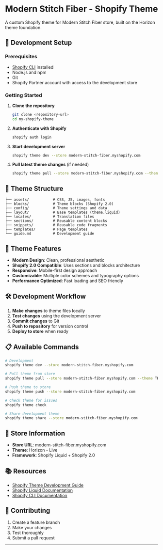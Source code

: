 # Modern Stitch Fiber - Shopify Theme

A custom Shopify theme for Modern Stitch Fiber store, built on the Horizon theme foundation.

## 🚀 Development Setup

### Prerequisites
- [Shopify CLI](https://shopify.dev/docs/themes/tools/cli) installed
- Node.js and npm
- Git
- Shopify Partner account with access to the development store

### Getting Started

1. **Clone the repository**
   ```bash
   git clone <repository-url>
   cd my-shopify-theme
   ```

2. **Authenticate with Shopify**
   ```bash
   shopify auth login
   ```

3. **Start development server**
   ```bash
   shopify theme dev --store modern-stitch-fiber.myshopify.com
   ```

4. **Pull latest theme changes** (if needed)
   ```bash
   shopify theme pull --store modern-stitch-fiber.myshopify.com --theme THEME_ID
   ```

## 📁 Theme Structure

```
├── assets/           # CSS, JS, images, fonts
├── blocks/           # Theme blocks (Shopify 2.0)
├── config/           # Theme settings and data
├── layout/           # Base templates (theme.liquid)
├── locales/          # Translation files
├── sections/         # Reusable content blocks
├── snippets/         # Reusable code fragments
├── templates/        # Page templates
└── guide.md          # Development guide
```

## 🎨 Theme Features

- **Modern Design**: Clean, professional aesthetic
- **Shopify 2.0 Compatible**: Uses sections and blocks architecture
- **Responsive**: Mobile-first design approach
- **Customizable**: Multiple color schemes and typography options
- **Performance Optimized**: Fast loading and SEO friendly

## 🛠️ Development Workflow

1. **Make changes** to theme files locally
2. **Test changes** using the development server
3. **Commit changes** to Git
4. **Push to repository** for version control
5. **Deploy to store** when ready

## 📋 Available Commands

```bash
# Development
shopify theme dev --store modern-stitch-fiber.myshopify.com

# Pull theme from store
shopify theme pull --store modern-stitch-fiber.myshopify.com --theme THEME_ID

# Push theme to store
shopify theme push --store modern-stitch-fiber.myshopify.com

# Check theme for issues
shopify theme check

# Share development theme
shopify theme share --store modern-stitch-fiber.myshopify.com
```

## 🎯 Store Information

- **Store URL**: modern-stitch-fiber.myshopify.com
- **Theme**: Horizon - Live
- **Framework**: Shopify Liquid + Shopify 2.0

## 📚 Resources

- [Shopify Theme Development Guide](./guide.md)
- [Shopify Liquid Documentation](https://shopify.dev/docs/themes/liquid)
- [Shopify CLI Documentation](https://shopify.dev/docs/themes/tools/cli)

## 🤝 Contributing

1. Create a feature branch
2. Make your changes
3. Test thoroughly
4. Submit a pull request

---
